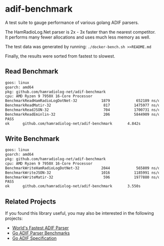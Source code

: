 # adif-benchmark

A test suite to gauge performance of various golang ADIF parsers.

The HamRadioLog.Net parser is 2x - 3x faster than the nearest competitor.
It performs many fewer allocations and uses much less memory as well.

The test data was generated by running:
`./docker-bench.sh >>README.md`

Finally, the results were sorted from fastest to slowest.

## Read Benchmark

``` bash
goos: linux
goarch: amd64
pkg: github.com/hamradiolog-net/adif-benchmark
cpu: AMD Ryzen 9 7950X 16-Core Processor
BenchmarkReadHamRadioLogDotNet-32           1879            652189 ns/op          680965 B/op       9613 allocs/op
BenchmarkReadMatir-32                        817           1475977 ns/op         1728723 B/op      38665 allocs/op
BenchmarkReadJSON-32                         704           1700731 ns/op          402586 B/op      25602 allocs/op
BenchmarkReadEminlin-32                      206           5844909 ns/op         4868143 B/op      93010 allocs/op
PASS
ok      github.com/hamradiolog-net/adif-benchmark       4.842s
```

## Write Benchmark

``` bash
goos: linux
goarch: amd64
pkg: github.com/hamradiolog-net/adif-benchmark
cpu: AMD Ryzen 9 7950X 16-Core Processor
BenchmarkWriteHamRadioLogDotNet-32          2044            565809 ns/op          514410 B/op         20 allocs/op
BenchmarkWriteJSON-32                       1016           1185991 ns/op          976643 B/op      17805 allocs/op
BenchmarkWriteMatir-32                       596           1977880 ns/op         1490387 B/op      28673 allocs/op
PASS
ok      github.com/hamradiolog-net/adif-benchmark       3.550s
```

## Related Projects

If you found this library useful, you may also be interested in the following projects:

- [World's Fastest ADIF Parser](https://github.com/hamradiolog-net/adif)
- [Go ADIF Parser Benchmarks](https://github.com/hamradiolog-net/adif-benchmark)
- [Go ADIF Specification](https://github.com/hamradiolog-net/adif-spec)
